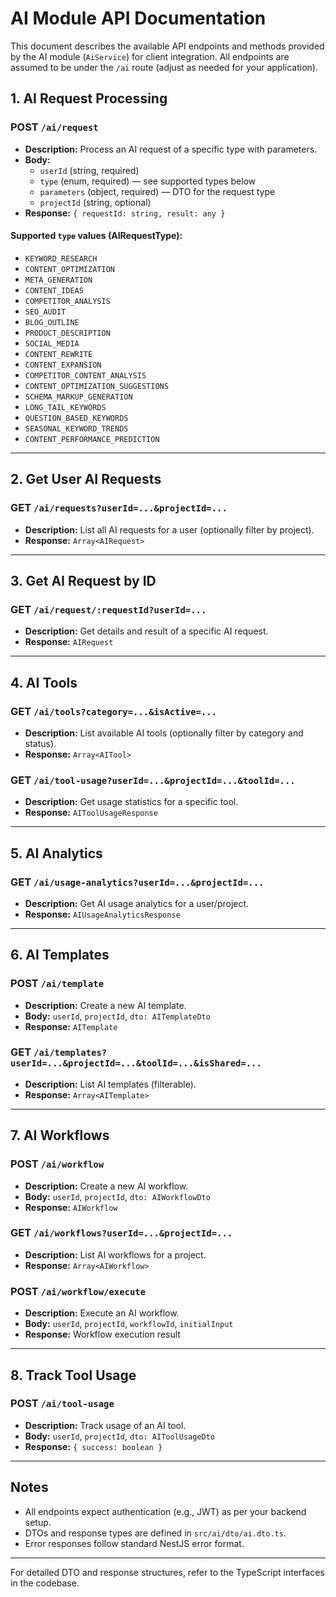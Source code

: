 # AI Module API Documentation

This document describes the available API endpoints and methods provided by the AI module (`AiService`) for client integration. All endpoints are assumed to be under the `/ai` route (adjust as needed for your application).

## 1. AI Request Processing

### POST `/ai/request`

- **Description:** Process an AI request of a specific type with parameters.
- **Body:**
  - `userId` (string, required)
  - `type` (enum, required) — see supported types below
  - `parameters` (object, required) — DTO for the request type
  - `projectId` (string, optional)
- **Response:** `{ requestId: string, result: any }`

#### Supported `type` values (AIRequestType):

- `KEYWORD_RESEARCH`
- `CONTENT_OPTIMIZATION`
- `META_GENERATION`
- `CONTENT_IDEAS`
- `COMPETITOR_ANALYSIS`
- `SEO_AUDIT`
- `BLOG_OUTLINE`
- `PRODUCT_DESCRIPTION`
- `SOCIAL_MEDIA`
- `CONTENT_REWRITE`
- `CONTENT_EXPANSION`
- `COMPETITOR_CONTENT_ANALYSIS`
- `CONTENT_OPTIMIZATION_SUGGESTIONS`
- `SCHEMA_MARKUP_GENERATION`
- `LONG_TAIL_KEYWORDS`
- `QUESTION_BASED_KEYWORDS`
- `SEASONAL_KEYWORD_TRENDS`
- `CONTENT_PERFORMANCE_PREDICTION`

---

## 2. Get User AI Requests

### GET `/ai/requests?userId=...&projectId=...`

- **Description:** List all AI requests for a user (optionally filter by project).
- **Response:** `Array<AIRequest>`

---

## 3. Get AI Request by ID

### GET `/ai/request/:requestId?userId=...`

- **Description:** Get details and result of a specific AI request.
- **Response:** `AIRequest`

---

## 4. AI Tools

### GET `/ai/tools?category=...&isActive=...`

- **Description:** List available AI tools (optionally filter by category and status).
- **Response:** `Array<AITool>`

### GET `/ai/tool-usage?userId=...&projectId=...&toolId=...`

- **Description:** Get usage statistics for a specific tool.
- **Response:** `AIToolUsageResponse`

---

## 5. AI Analytics

### GET `/ai/usage-analytics?userId=...&projectId=...`

- **Description:** Get AI usage analytics for a user/project.
- **Response:** `AIUsageAnalyticsResponse`

---

## 6. AI Templates

### POST `/ai/template`

- **Description:** Create a new AI template.
- **Body:** `userId`, `projectId`, `dto: AITemplateDto`
- **Response:** `AITemplate`

### GET `/ai/templates?userId=...&projectId=...&toolId=...&isShared=...`

- **Description:** List AI templates (filterable).
- **Response:** `Array<AITemplate>`

---

## 7. AI Workflows

### POST `/ai/workflow`

- **Description:** Create a new AI workflow.
- **Body:** `userId`, `projectId`, `dto: AIWorkflowDto`
- **Response:** `AIWorkflow`

### GET `/ai/workflows?userId=...&projectId=...`

- **Description:** List AI workflows for a project.
- **Response:** `Array<AIWorkflow>`

### POST `/ai/workflow/execute`

- **Description:** Execute an AI workflow.
- **Body:** `userId`, `projectId`, `workflowId`, `initialInput`
- **Response:** Workflow execution result

---

## 8. Track Tool Usage

### POST `/ai/tool-usage`

- **Description:** Track usage of an AI tool.
- **Body:** `userId`, `projectId`, `dto: AIToolUsageDto`
- **Response:** `{ success: boolean }`

---

## Notes

- All endpoints expect authentication (e.g., JWT) as per your backend setup.
- DTOs and response types are defined in `src/ai/dto/ai.dto.ts`.
- Error responses follow standard NestJS error format.

---

For detailed DTO and response structures, refer to the TypeScript interfaces in the codebase.
